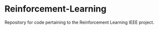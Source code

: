 # Reinforcement-Learning
Repository for code pertaining to the Reinforcement Learning IEEE project.


